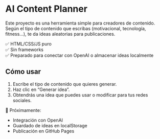# AI Content Planner

Este proyecto es una herramienta simple para creadores de contenido. Según el tipo de contenido que escribas (motivacional, tecnología, fitness...), te da ideas aleatorias para publicaciones.

✅ HTML/CSS/JS puro  
✅ Sin frameworks  
✅ Preparado para conectar con OpenAI o almacenar ideas localmente

## Cómo usar

1. Escribe el tipo de contenido que quieres generar.
2. Haz clic en “Generar idea”.
3. Obtendrás una idea que puedes usar o modificar para tus redes sociales.

🚀 Próximamente:
- Integración con OpenAI
- Guardado de ideas en localStorage
- Publicación en GitHub Pages
